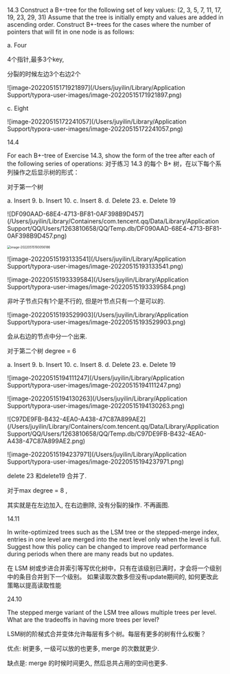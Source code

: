 14.3  Construct a B+-tree for the following set of key values: (2, 3, 5, 7, 11, 17, 19, 23, 29, 31)  Assume that the tree is initially empty and values are added in ascending order. Construct B+-trees for the cases where the number of pointers that will fit in one node is as follows: 

a. Four 

4个指针,最多3个key,

分裂的时候左边3个右边2个

![image-20220515171921897](/Users/juyilin/Library/Application Support/typora-user-images/image-20220515171921897.png)

c. Eight

![image-20220515172241057](/Users/juyilin/Library/Application Support/typora-user-images/image-20220515172241057.png)

14.4

For each B+-tree of Exercise 14.3, show the form of the tree after each of the following series of operations: 对于练习 14.3 的每个 B+ 树，在以下每个系列操作之后显示树的形式：

对于第一个树

a. Insert 9. b. Insert 10. c. Insert 8. d. Delete 23. e. Delete 19

![DF090AAD-68E4-4713-BF81-0AF398B9D457](/Users/juyilin/Library/Containers/com.tencent.qq/Data/Library/Application Support/QQ/Users/1263810658/QQ/Temp.db/DF090AAD-68E4-4713-BF81-0AF398B9D457.png)

<img src="/Users/juyilin/Library/Application Support/typora-user-images/image-20220515193056186.png" alt="image-20220515193056186" style="zoom:50%;" />

![image-20220515193133541](/Users/juyilin/Library/Application Support/typora-user-images/image-20220515193133541.png)

![image-20220515193339584](/Users/juyilin/Library/Application Support/typora-user-images/image-20220515193339584.png)

非叶子节点只有1个是不行的, 但是叶节点只有一个是可以的.

![image-20220515193529903](/Users/juyilin/Library/Application Support/typora-user-images/image-20220515193529903.png)

会从右边的节点中分一个出来.

对于第二个树  degree = 6

a. Insert 9. b. Insert 10. c. Insert 8. d. Delete 23. e. Delete 19

![image-20220515194111247](/Users/juyilin/Library/Application Support/typora-user-images/image-20220515194111247.png)

![image-20220515194130263](/Users/juyilin/Library/Application Support/typora-user-images/image-20220515194130263.png)

![C97DE9FB-B432-4EA0-A438-47C87A899AE2](/Users/juyilin/Library/Containers/com.tencent.qq/Data/Library/Application Support/QQ/Users/1263810658/QQ/Temp.db/C97DE9FB-B432-4EA0-A438-47C87A899AE2.png)

![image-20220515194237971](/Users/juyilin/Library/Application Support/typora-user-images/image-20220515194237971.png)

delete 23 和delete19 合并了.

对于max degree = 8 , 

其实就是在左边加入, 在右边删除, 没有分裂的操作. 不再画图.

14.11

In write-optimized trees such as the LSM tree or the stepped-merge index, entries in one level are merged into the next level only when the level is full. Suggest how this policy can be changed to improve read performance during periods when there are many reads but no updates.

在 LSM 树或步进合并索引等写优化树中，只有在该级别已满时，才会将一个级别中的条目合并到下一个级别。 如果读取次数多但没有update期间的, 如何更改此策略以提高读取性能



24.10

The stepped merge variant of the LSM tree allows multiple trees per level. What are the tradeoffs in having more trees per level?

LSM树的阶梯式合并变体允许每层有多个树。每层有更多的树有什么权衡？

 优点: 树更多,  一级可以放的也更多, merge 的次数就更少. 

缺点是: merge 的时候时间更久, 然后总共占用的空间也更多.
